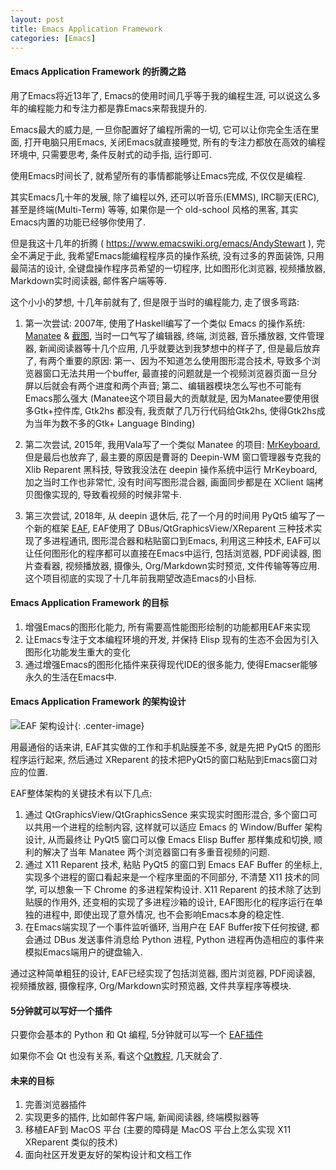```yaml
---
layout: post
title: Emacs Application Framework
categories: [Emacs]
---
```


#### Emacs Application Framework 的折腾之路
用了Emacs将近13年了, Emacs的使用时间几乎等于我的编程生涯, 可以说这么多年的编程能力和专注力都是靠Emacs来帮我提升的.

Emacs最大的威力是, 一旦你配置好了编程所需的一切, 它可以让你完全生活在里面, 打开电脑只用Emacs, 关闭Emacs就直接睡觉, 所有的专注力都放在高效的编程环境中, 只需要思考, 条件反射式的动手指, 运行即可.

使用Emacs时间长了, 就希望所有的事情都能够让Emacs完成, 不仅仅是编程.

其实Emacs几十年的发展, 除了编程以外, 还可以听音乐(EMMS), IRC聊天(ERC), 甚至是终端(Multi-Term) 等等, 如果你是一个 old-school 风格的黑客, 其实Emacs内置的功能已经够你使用了.

但是我这十几年的折腾 ( https://www.emacswiki.org/emacs/AndyStewart ), 完全不满足于此, 我希望Emacs能编程程序员的操作系统, 没有过多的界面装饰, 只用最简洁的设计, 全键盘操作程序员希望的一切程序, 比如图形化浏览器, 视频播放器, Markdown实时阅读器, 邮件客户端等等.

这个小小的梦想, 十几年前就有了, 但是限于当时的编程能力, 走了很多弯路:
1. 第一次尝试: 2007年, 使用了Haskell编写了一个类似 Emacs 的操作系统: [Manatee](https://wiki.haskell.org/Manatee) & [截图](https://www.flickr.com/photos/48809572@N02/), 当时一口气写了编辑器, 终端, 浏览器, 音乐播放器, 文件管理器, 新闻阅读器等十几个应用, 几乎就要达到我梦想中的样子了, 但是最后放弃了, 有两个重要的原因: 第一、因为不知道怎么使用图形混合技术, 导致多个浏览器窗口无法共用一个buffer, 最直接的问题就是一个视频浏览器页面一旦分屏以后就会有两个进度和两个声音; 第二、编辑器模块怎么写也不可能有Emacs那么强大   (Manatee这个项目最大的贡献就是, 因为Manatee要使用很多Gtk+控件库, Gtk2hs 都没有, 我贡献了几万行代码给Gtk2hs, 使得Gtk2hs成为当年为数不多的Gtk+ Language Binding)

2. 第二次尝试, 2015年, 我用Vala写了一个类似 Manatee 的项目: [MrKeyboard](https://github.com/manateelazycat/mrkeyboard), 但是最后也放弃了, 最主要的原因是曹哥的 Deepin-WM 窗口管理器专克我的 Xlib Reparent 黑科技, 导致我没法在 deepin 操作系统中运行 MrKeyboard, 加之当时工作也非常忙, 没有时间写图形混合器, 画面同步都是在 XClient 端拷贝图像实现的, 导致看视频的时候非常卡.

3. 第三次尝试, 2018年, 从 deepin 退休后, 花了一个月的时间用 PyQt5 编写了一个新的框架 [EAF](https://github.com/manateelazycat/emacs-application-framework), EAF使用了 DBus/QtGraphicsView/XReparent 三种技术实现了多进程通讯, 图形混合器和粘贴窗口到Emacs, 利用这三种技术, EAF可以让任何图形化的程序都可以直接在Emacs中运行, 包括浏览器, PDF阅读器, 图片查看器, 视频播放器, 摄像头, Org/Markdown实时预览, 文件传输等等应用. 这个项目彻底的实现了十几年前我期望改造Emacs的小目标.

#### Emacs Application Framework 的目标
1. 增强Emacs的图形化能力, 所有需要高性能图形绘制的功能都用EAF来实现
2. 让Emacs专注于文本编程环境的开发, 并保持 Elisp 现有的生态不会因为引入图形化功能发生重大的变化
3. 通过增强Emacs的图形化插件来获得现代IDE的很多能力, 使得Emacser能够永久的生活在Emacs中.

#### Emacs Application Framework 的架构设计
![EAF 架构设计]({{site.url}}/pics/eaf/eaf.png){: .center-image}

用最通俗的话来讲, EAF其实做的工作和手机贴膜差不多, 就是先把 PyQt5 的图形程序运行起来, 然后通过 XReparent 的技术把PyQt5的窗口粘贴到Emacs窗口对应的位置.

EAF整体架构的关键技术有以下几点:
1. 通过 QtGraphicsView/QtGraphicsSence 来实现实时图形混合, 多个窗口可以共用一个进程的绘制内容, 这样就可以适应 Emacs 的 Window/Buffer 架构设计, 从而最终让 PyQt5 窗口可以像 Emacs Elisp Buffer 那样集成和切换, 顺利的解决了当年 Manatee 两个浏览器窗口有多重音视频的问题.
2. 通过 X11 Reparent 技术, 粘贴 PyQt5 的窗口到 Emacs EAF Buffer 的坐标上, 实现多个进程的窗口看起来是一个程序里面的不同部分, 不清楚 X11 技术的同学, 可以想象一下 Chrome 的多进程架构设计. X11 Reparent 的技术除了达到贴膜的作用外, 还变相的实现了多进程沙箱的设计, EAF图形化的程序运行在单独的进程中, 即使出现了意外情况, 也不会影响Emacs本身的稳定性.
3. 在Emacs端实现了一个事件监听循环, 当用户在 EAF Buffer按下任何按键, 都会通过 DBus 发送事件消息给 Python 进程, Python 进程再伪造相应的事件来模拟Emacs端用户的键盘输入.

通过这种简单粗狂的设计, EAF已经实现了包括浏览器, 图片浏览器, PDF阅读器, 视频播放器, 摄像程序, Org/Markdown实时预览器, 文件共享程序等模块.

#### 5分钟就可以写好一个插件
只要你会基本的 Python 和 Qt 编程, 5分钟就可以写一个 [EAF插件](https://github.com/manateelazycat/emacs-application-framework/blob/master/docs/HACKING.md)

如果你不会 Qt 也没有关系, 看这个[Qt教程](http://zetcode.com/gui/pyqt5/), 几天就会了.

#### 未来的目标
1. 完善浏览器插件
2. 实现更多的插件, 比如邮件客户端, 新闻阅读器, 终端模拟器等
3. 移植EAF到 MacOS 平台 (主要的障碍是 MacOS 平台上怎么实现 X11 XReparent 类似的技术)
4. 面向社区开发更友好的架构设计和文档工作

